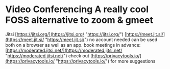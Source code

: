 # Video Conferencing A really cool FOSS alternative to zoom & gmeet

Jitsi [https://jitsi.org/](https://jitsi.org/ "https://jitsi.org/") [https://meet.jit.si/](https://meet.jit.si/ "https://meet.jit.si/") no account needed can be used both on a browser as well as an app. 
book meetings in advance: [https://moderated.jitsi.net/](https://moderated.jitsi.net/ "https://moderated.jitsi.net/") check out [https://privacytools.io/](https://privacytools.io/ "https://privacytools.io/") for more suggestions
